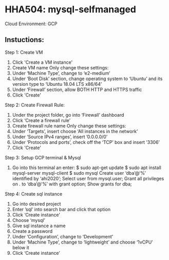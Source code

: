 # HHA504: mysql-selfmanaged
Cloud Environment: GCP
## Instuctions:

Step 1: Create VM
1. Click 'Create a VM instance'
2. Create VM name
Only change these settings:
3. Under ‘Machine Type’, change to ‘e2-medium’
4. Under ‘Boot Disk’ section, change operating system to ‘Ubuntu’ and its version type to ‘Ubuntu 18.04 LTS x86/64’
5. Under ‘Firewall’ section, allow BOTH HTTP and HTTPS traffic
6. Click 'Create'

Step 2: Create Firewall Rule:
1. Under the project folder, go into ‘Firewall’ dashboard
2. Click ‘Create a firewall rule’
3. Create firewall rule name
Only change these settings:
4. Under ‘Targets’, insert choose ‘All instances in the network’
5. Under ‘Source IPv4 ranges’, insert ’0.0.0.0/0’
6. Under ‘Protocols and ports’, check off the ‘TCP’ box and insert ’3306’
7. Click 'Create'

Step 3: Setup GCP terminal & Mysql
1. Go into this terminal an enter:
$ sudo apt-get update
$ sudo apt install mysql-server mysql-client
$ sudo mysql
Create user ‘dba’@‘%’ identified by ‘ahi2020’;
Select user from mysql.user;
Grant all privileges on *.* to ‘dba’@‘%’ with grant option;
Show grants for dba;

Step 4: Create sql instance
1. Go into desired project
2. Enter ’sql’ into search bar and click that option
3. Click ‘Create instance’
4. Choose ‘mysql’
5. Give sql instance a name
6. Create a password
7. Under ‘Configuration’, change to ‘Development’
8. Under ‘Machine Type’, change to ‘lightweight’ and choose ‘1vCPU’ below it
9. Click ‘Create instance’
